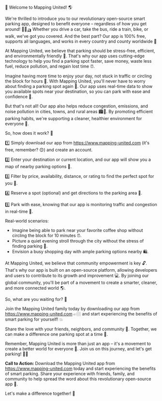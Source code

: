 🚀 Welcome to Mapping United! 🌎

We're thrilled to introduce you to our revolutionary open-source smart parking app, designed to benefit everyone – regardless of how you get around! 🚌🚂🛺 Whether you drive a car, take the bus, ride a train, bike, or walk, we've got you covered. And the best part? Our app is 100% free, supports all languages, and works in every country and county worldwide 🔴

At Mapping United, we believe that parking should be stress-free, efficient, and environmentally friendly 🌳. That's why our app uses cutting-edge technology to help you find a parking spot faster, save money, waste less fuel, reduce pollution, and regain lost time ⏰.

Imagine having more time to enjoy your day, not stuck in traffic or circling the block for hours 🔁. With Mapping United, you'll never have to worry about finding a parking spot again 🙌. Our app uses real-time data to show you available spots near your destination, so you can park with ease and confidence 💪.

But that's not all! Our app also helps reduce congestion, emissions, and noise pollution in cities, towns, and rural areas 🏙️🌲. By promoting efficient parking habits, we're supporting a cleaner, healthier environment for everyone 🌿.

So, how does it work? 🤔

1️⃣ Simply download our app from https://www.mapping-united.com (it's free, remember? 😊) and create an account.

2️⃣ Enter your destination or current location, and our app will show you a map of nearby parking options 🔴.

3️⃣ Filter by price, availability, distance, or rating to find the perfect spot for you 🎯.

4️⃣ Reserve a spot (optional) and get directions to the parking area 📍.

5️⃣ Park with ease, knowing that our app is monitoring traffic and congestion in real-time 🔴.

Real-world scenarios:

* Imagine being able to park near your favorite coffee shop without circling the block for 10 minutes ⏰.
* Picture a quiet evening stroll through the city without the stress of finding parking 🌃.
* Envision a busy shopping day with ample parking options nearby 🛍️.

At Mapping United, we believe that community empowerment is key 🔓. That's why our app is built on an open-source platform, allowing developers and users to contribute to its growth and improvement 💻. By joining our global community, you'll be part of a movement to create a smarter, cleaner, and more connected world 🌎.

So, what are you waiting for? 🤔

Join the Mapping United family today by downloading our app from https://www.mapping-united.com 👉🏼 and start experiencing the benefits of smart parking for yourself! 💥

Share the love with your friends, neighbors, and community 🤩. Together, we can make a difference one parking spot at a time 🚀.

Remember, Mapping United is more than just an app – it's a movement to create a better world for everyone 🌟. Join us on this journey, and let's get parking! 🚌🔴

**Call to Action:** Download the Mapping United app from https://www.mapping-united.com today and start experiencing the benefits of smart parking. Share your experience with friends, family, and community to help spread the word about this revolutionary open-source app 💬.

Let's make a difference together! 🌟